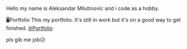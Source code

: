 Hello my name is Aleksandar Milutinovic and i code as a hobby.

🖥️Portfolio
This my portfolio. It's still in work but it's on a good way to get finished.
[🌐Portfolio](https://miludotexe.github.io)

pls gib me job😥

